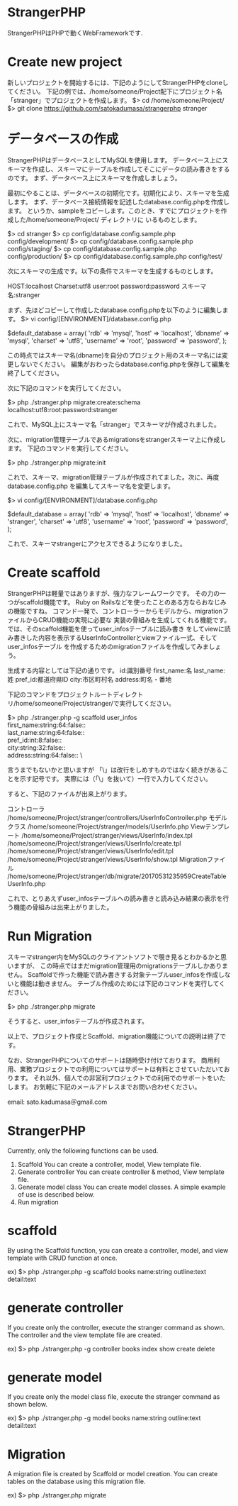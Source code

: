 # StrangerPHP
StrangerPHPはPHPで動くWebFrameworkです.

# Create new project
新しいプロジェクトを開始するには、下記のようにしてStrangerPHPをcloneしてください。
下記の例では、/home/someone/Project配下にプロジェクト名「stranger」でプロジェクトを作成します。
$> cd /home/someone/Project/
$> git clone https://github.com/satokadumasa/strangerphp stranger

# データベースの作成
StrangerPHPはデータベースとしてMySQLを使用します。
データベース上にスキーマを作成し、スキーマにテーブルを作成してそこにデータの読み書きをするのです。
まず、データベース上にスキーマを作成しましょう。

最初にやることは、データベースの初期化です。初期化により、スキーマを生成します。
まず、データベース接続情報を記述したdatabase.config.phpを作成します。
というか、sampleをコピーします。このとき、すでにプロジェクトを作成した/home/someone/Project/
ディレクトリに  いるものとします。

$> cd stranger
$> cp config/database.config.sample.php config/development/
$> cp config/database.config.sample.php config/staging/
$> cp config/database.config.sample.php config/production/
$> cp config/database.config.sample.php config/test/

次にスキーマの生成です。以下の条件でスキーマを生成するものとします。

HOST:localhost
Charset:utf8
user:root
password:password
スキーマ名:stranger

まず、先ほどコピーして作成したdatabase.config.phpを以下のように編集します。
$> vi config/[ENVIRONMENT]/database.config.php

$default_database = array(
  'rdb'      => 'mysql',
  'host'     => 'localhost',
  'dbname'   => 'mysql',
  'charset'  => 'utf8',
  'username' => 'root',
  'password' => 'password',
  );

この時点ではスキーマ名(dbname)を自分のプロジェクト用のスキーマ名には変更しないでください。
編集がおわったらdatabase.config.phpを保存して編集を終了してください。

次に下記のコマンドを実行してください。

$> php ./stranger.php migrate:create:schema localhost:utf8:root:password:stranger

これで、MySQL上にスキーマ名「stranger」でスキーマが作成されました。

次に、migration管理テーブルであるmigrationsをstrangerスキーマ上に作成します。
下記のコマンドを実行してください。

$> php ./stranger.php migrate:init

これで、スキーマ、migration管理テーブルが作成されてました。次に、再度database.config.php
を編集してスキーマ名を変更します。

$> vi config/[ENVIRONMENT]/database.config.php

$default_database = array(
  'rdb'      => 'mysql',
  'host'     => 'localhost',
  'dbname'   => 'stranger',
  'charset'  => 'utf8',
  'username' => 'root',
  'password' => 'password',
  );

これで、スキーマstrangerにアクセスできるようになりました。

# Create scaffold
StrangerPHPは軽量ではありますが、強力なフレームワークです。
その力の一つがscaffold機能です。
Ruby on Railsなどを使ったことのある方ならおなじみの機能ですね。
コマンド一発で、コントローラーからモデルから、migrationファイルからCRUD機能の実現に必要な
実装の骨組みを生成してくれる機能です。では、そのscaffold機能を使ってuser_infosテーブルに読み書き
をしてviewに読み書きした内容を表示するUserInfoControllerとviewファイル一式、そしてuser_infosテーブル
を作成するためのmigrationファイルを作成してみましょう。

生成する内容としては下記の通りです。
id:識別番号
first_name:名
last_name:姓
pref_id:都道府県ID
city:市区町村名
address:町名・番地

下記のコマンドをプロジェクトルートディレクトリ/home/someone/Project/stranger/で実行してください。

$> php ./stranger.php -g scaffold user_infos \
first_name:string:64:false:: \
last_name:string:64:false:: \
pref_id:int:8:false:: \
city:string:32:false:: \
address:string:64:false:: \

言うまでもないかと思いますが 「\」は改行をしめすものではなく続きがあることを示す記号です。
実際には（「\」を抜いて）一行で入力してください。

すると、下記のファイルが出来上がります。

コントローラ
/home/someone/Project/stranger/controllers/UserInfoController.php
モデルクラス
/home/someone/Project/stranger/models/UserInfo.php
Viewテンプレート
/home/someone/Project/stranger/views/UserInfo/index.tpl
/home/someone/Project/stranger/views/UserInfo/create.tpl
/home/someone/Project/stranger/views/UserInfo/edit.tpl
/home/someone/Project/stranger/views/UserInfo/show.tpl
Migrationファイル
/home/someone/Project/stranger/db/migrate/20170531235959CreateTableUserInfo.php

これで、とりあえずuser_infosテーブルへの読み書きと読み込み結果の表示を行う機能の骨組みは出来上がりました。

# Run Migration
スキーマstranger内をMySQLのクライアントソフトで覗き見るとわかるかと思いますが、
この時点ではまだmigration管理用のmigrationsテーブルしかありません。
Scaffoldで作った機能で読み書きする対象テーブルuser_infosを作成しないと機能は動きません。
テーブル作成のためには下記のコマンドを実行してください。

$> php ./stranger.php migrate

そうすると、user_infosテーブルが作成されます。

以上で、プロジェクト作成とScaffold、migration機能についての説明は終了です。

なお、StrangerPHPについてのサポートは随時受け付けております。
商用利用、業務プロジェクトでの利用についてはサポートは有料とさせていただいております。
それ以外、個人での非営利プロジェクトでの利用でのサポートをいたします。
お気軽に下記のメールアドレスまでお問い合わせください。

email: sato.kadumasa＠gmail.com


# StrangerPHP
Currently, only the following functions can be used.
1. Scaffold
You can create a controller, model, View template file.
2. Generate controller
You can create controller & method, View template file.
3. Generate model class
You can create model classes.
A simple example of use is described below.
4. Run migration

# scaffold
By using the Scaffold function, you can create a controller, model, and view template with CRUD function at once.

ex)
$> php ./stranger.php -g scaffold books name:string outline:text detail:text 

# generate controller
If you create only the controller, execute the stranger command as shown.
The controller and the view template file are created.

ex)
$> php ./stranger.php -g controller books index show create delete

# generate model
If you create only the model class file, execute the stranger command as shown below.

ex)
$> php ./stranger.php -g model books name:string outline:text detail:text

# Migration
A migration file is created by Scaffold or model creation.
You can create tables on the database using this migration file.

ex)
$> php ./stranger.php migrate

